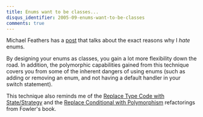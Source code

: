 ```yaml
---
title: Enums want to be classes...
disqus_identifier: 2005-09-enums-want-to-be-classes
comments: true
---
```


Michael Feathers has a [post][1] that talks about the exact reasons why I *hate* enums.

By designing your enums as classes, you gain a lot more flexibility down the road. In addition, the polymorphic capabilities gained from this technique covers you from some of the inherent dangers of using enums (such as adding or removing an enum, and not having a default handler in your switch statement).

This technique also reminds me of the [Replace Type Code with State/Strategy][2] and the [Replace Conditional with Polymorphism][3] refactorings from Fowler's book.

[1]:http://www.artima.com/weblogs/viewpost.jsp?thread=128338
[2]:http://www.refactoring.com/catalog/replaceTypeCodeWithStateStrategy.html
[3]:http://www.refactoring.com/catalog/replaceConditionalWithPolymorphism.html
